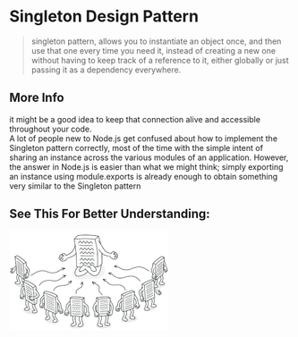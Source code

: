 # Singleton Design Pattern
>singleton pattern, allows you to instantiate an object once, and then use that one every time you need it, instead of creating a new one without having to keep track of a reference to it, either globally or just passing it as a dependency everywhere.

## More Info
it might be a good idea to keep that connection alive and accessible throughout your code.<br>
A lot of people new to Node.js get confused about how to implement the Singleton pattern correctly, most of the time with the simple intent of sharing an instance across the various modules of an application. However, the answer in Node.js is easier than what we might think; simply exporting an instance using module.exports is already enough to obtain something very similar to the Singleton pattern

## See This For Better Understanding:
![Singleton](./Singleton.png)